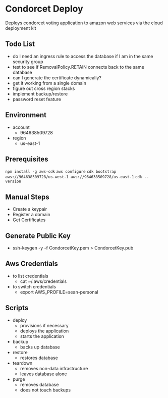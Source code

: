# Condorcet Deploy
Deploys condorcet voting application to amazon web services via the cloud deployment kit

## Todo List
- do I need an ingress rule to access the database if I am in the same security group
- test to see if RemovalPolicy.RETAIN connects back to the same database
- can I generate the certificate dynamically?
- get it working from a single domain
- figure out cross region stacks
- implement backup/restore
- password reset feature

## Environment
- account
  - 964638509728
- region
  - us-east-1

## Prerequisites

`npm install -g aws-cdk`
`aws configure`
`cdk bootstrap aws://964638509728/us-west-1 aws://964638509728/us-east-1`
`cdk --version`

## Manual Steps
- Create a keypair
- Register a domain
- Get Certificates

## Generate Public Key
- ssh-keygen -y -f CondorcetKey.pem > CondorcetKey.pub

## Aws Credentials
- to list credentials
  - cat ~/.aws/credentials
- to switch credentials
  - export AWS_PROFILE=sean-personal

## Scripts
- deploy
    - provisions if necessary
    - deploys the application
    - starts the application
- backup
    - backs up database
- restore
    - restores database
- teardown
    - removes non-data infrastructure
    - leaves database alone
- purge
    - removes database
    - does not touch backups
